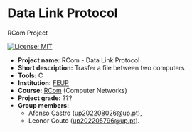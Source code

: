 # Data Link Protocol
RCom Project

[![License: MIT](https://img.shields.io/badge/License-MIT-yellow.svg)](https://opensource.org/licenses/MIT)


- **Project name:** RCom - Data Link Protocol
- **Short description:** Trasfer a file between two computers
- **Tools:** C
- **Institution:** [FEUP](https://sigarra.up.pt/feup/en/web_page.Inicial)
- **Course:** [RCom](https://sigarra.up.pt/feup/en/UCURR_GERAL.FICHA_UC_VIEW?pv_ocorrencia_id=541890) (Computer Networks)
- **Project grade:** ???
- **Group members:**
  - Afonso Castro (up202208026@up.pt),
  - Leonor Couto (up202205796@up.pt).
